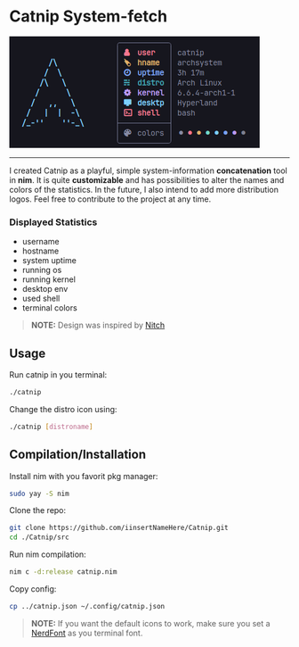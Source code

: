 # Catnip System-fetch
![demoimage](demo.png)

---

I created Catnip as a playful, simple system-information **concatenation** tool in **nim**. It is quite **customizable** and has possibilities to alter the names and colors of the statistics. In the future, I also intend to add more distribution logos. Feel free to contribute to the project at any time.

### Displayed Statistics
- username
- hostname
- system uptime
- running os
- running kernel
- desktop env
- used shell
- terminal colors

>**NOTE:** Design was inspired by [Nitch](https://github.com/ssleert/nitch)

## Usage
Run catnip in you terminal:
```bash
./catnip
```

Change the distro icon using:
```bash
./catnip [distroname]
```


## Compilation/Installation
Install nim with you favorit pkg manager:
```bash
sudo yay -S nim
```

Clone the repo:
```bash
git clone https://github.com/iinsertNameHere/Catnip.git
cd ./Catnip/src
```

Run nim compilation:
```bash
nim c -d:release catnip.nim
```

Copy config:
```bash
cp ../catnip.json ~/.config/catnip.json
```

>**NOTE:** If you want the default icons to work, make sure you set a [NerdFont](https://www.nerdfonts.com/) as you terminal font.
